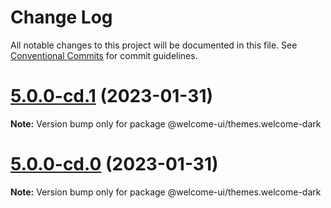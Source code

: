 # Change Log

All notable changes to this project will be documented in this file.
See [Conventional Commits](https://conventionalcommits.org) for commit guidelines.

# [5.0.0-cd.1](https://github.com/WTTJ/welcome-ui/compare/v5.0.0-cd.0...v5.0.0-cd.1) (2023-01-31)

**Note:** Version bump only for package @welcome-ui/themes.welcome-dark





# [5.0.0-cd.0](https://github.com/WTTJ/welcome-ui/compare/v5.0.0-alpha.14...v5.0.0-cd.0) (2023-01-31)

**Note:** Version bump only for package @welcome-ui/themes.welcome-dark
